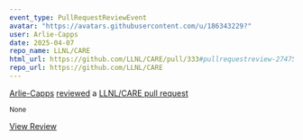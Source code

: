 ```yaml
---
event_type: PullRequestReviewEvent
avatar: "https://avatars.githubusercontent.com/u/186343229?"
user: Arlie-Capps
date: 2025-04-07
repo_name: LLNL/CARE
html_url: https://github.com/LLNL/CARE/pull/333#pullrequestreview-2747511747
repo_url: https://github.com/LLNL/CARE
---
```


<a href='https://github.com/Arlie-Capps' target='_blank'>Arlie-Capps</a> <a href='https://github.com/LLNL/CARE/pull/333#pullrequestreview-2747511747' target='_blank'>reviewed</a> a <a href='https://github.com/LLNL/CARE/pull/333' target='_blank'>LLNL/CARE pull request</a>

<small>None</small>

<a href='https://github.com/LLNL/CARE/pull/333#pullrequestreview-2747511747' target='_blank'>View Review</a>